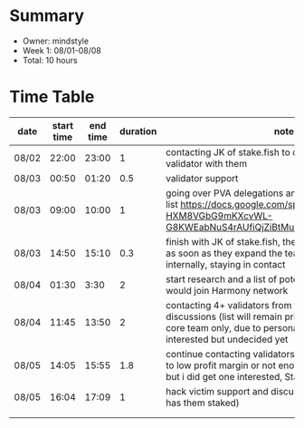 # Summary
* Owner: mindstyle
* Week 1: 08/01-08/08
* Total: 10 hours

# Time Table
| date  | start time  | end time | duration  |  note |
|---|---|---|---|---|
| 08/02  | 22:00 | 23:00 | 1 | contacting JK of stake.fish to discuss harmony validator with them  |
| 08/03 | 00:50 | 01:20  | 0.5 |  validator support |
| 08/03  | 09:00 | 10:00 | 1 | going over PVA delegations and candidates + making a list https://docs.google.com/spreadsheets/d/1-HXM8VGbG9mKXcvWL-G8KWEabNuS4rAUfiQjZiBtMuE/edit#gid=1916020388  |
| 08/03  | 14:50  | 15:10  |  0.3 | finish with JK of stake.fish, they will join as a validator as soon as they expand the team and capacities internally, staying in contact  |
|  08/04 |  01:30 |  3:30 |  2 | start research and a list of potential validators that would join Harmony network  |
| 08/04  |  11:45 |  13:50 | 2  |  contacting 4+ validators from that list and engaging in discussions (list will remain private, accessible to the core team only, due to personal contacts), 2 are interested but undecided yet |
| 08/05  | 14:05  |  15:55  | 1.8 |  continue contacting validators, most are declining due to low profit margin or not enough delegation offered, but i did get one interested, Stakesquid |
| 08/05  | 16:04  |  17:09  |  1 |  hack victim support and discussing saving tokens (he has them staked) |
|   |   |    |   |   |
|   |   |    |   |   |
